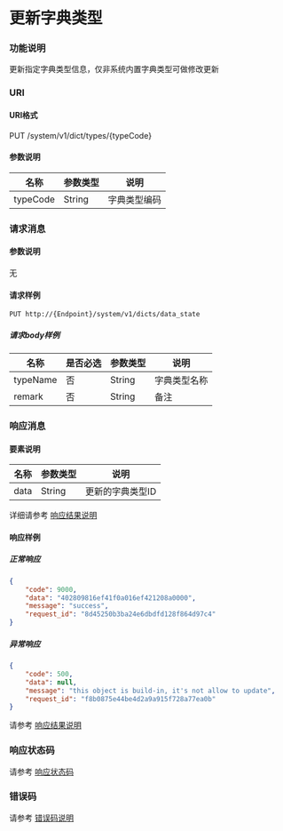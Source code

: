 # 更新字典类型

### 功能说明
更新指定字典类型信息，仅非系统内置字典类型可做修改更新

### URI
#### URI格式  
PUT /system/v1/dict/types/{typeCode}

#### 参数说明  
| 名称 | 参数类型 | 说明 |
| --- | --- | --- |
| typeCode | String | 字典类型编码 |

### 请求消息
#### 参数说明  
无

#### 请求样例  
```
PUT http://{Endpoint}/system/v1/dicts/data_state
```
##### 请求body样例
| 名称 | 是否必选 | 参数类型 | 说明 |
| --- | --- | --- | --- |
| typeName | 否 | String | 字典类型名称 |
| remark | 否 | String | 备注 |

### 响应消息
#### 要素说明
| 名称 | 参数类型 | 说明 |
| --- | --- | --- |
| data | String | 更新的字典类型ID |

详细请参考 [响应结果说明](../../../common/response/result.md#要素说明)  

#### 响应样例
##### 正常响应
```json
{
	"code": 9000,
	"data": "402809816ef41f0a016ef421208a0000",
	"message": "success",
	"request_id": "8d45250b3ba24e6dbdfd128f864d97c4"
}
```
##### 异常响应
```json
{
	"code": 500,
	"data": null,
	"message": "this object is build-in, it's not allow to update",
	"request_id": "f8b0875e44be4d2a9a915f728a77ea0b"
}
```
请参考 [响应结果说明](../../../common/response/result.md#异常响应样例)

### 响应状态码
请参考 [响应状态码](../../../common/response/status.md)

### 错误码
请参考 [错误码说明](../../../common/errorCode/README.md)